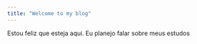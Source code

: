```yaml
---
title: "Welcome to my blog"
---
```


Estou feliz que esteja aqui. Eu planejo falar sobre meus estudos
